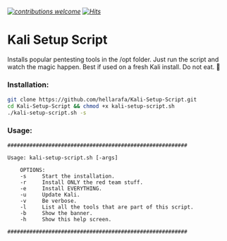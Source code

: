 ###### [![contributions welcome](https://img.shields.io/badge/contributions-welcome-brightgreen.svg?style=flat)](https://github.com/hellarafa/Kali-Setup-Script/issues) [![Hits](http://hits.dwyl.com/{hellarafa}/{Kali-Setup-Script}.svg)](http://hits.dwyl.com/{hellarafa}/{Kali-Setup-Script})
# Kali Setup Script

Installs popular pentesting tools in the /opt folder. Just run the script and watch the magic happen. Best if used on a fresh Kali install. Do not eat. :100:

### Installation:
```bash
git clone https://github.com/hellarafa/Kali-Setup-Script.git
cd Kali-Setup-Script && chmod +x kali-setup-script.sh
./kali-setup-script.sh -s
```

### Usage:
```
#########################################################

Usage: kali-setup-script.sh [-args]

    OPTIONS:
    -s     Start the installation.
    -r     Install ONLY the red team stuff.
    -e     Install EVERYTHING.
    -u     Update Kali.
    -v     Be verbose.
    -l     List all the tools that are part of this script.
    -b     Show the banner.
    -h     Show this help screen.

#########################################################
```


